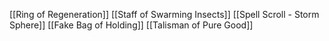 [[Ring of Regeneration]]
[[Staff of Swarming Insects]]
[[Spell Scroll - Storm Sphere]]
[[Fake Bag of Holding]]
[[Talisman of Pure Good]]